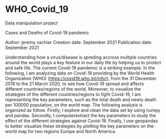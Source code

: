 # WHO_Covid_19
Data manipulation project

Cases and Deaths of Covid-19 pandemic

Author: jeremy vachier
Creation date: September 2021 
Publication date: September 2021

Understanding how a virus/disease is spreding accross multiple countries around the world plays a key feature in 
our daily life by helping us to protect and safe life. The current Covid-19 pandemic is a striking example. In 
the following, I am analyzing data on Covid-19 providing by the World Health Organization (WHO) (https://covid19.who.int/info/), 
from the 31 December 2019 to the 21 March 2020, to see how Covid-19 spread and affects different countries/regions of the world. 
Moreover, to visualize the strategies of the different countries/regions to fight Covid-19, I am representing the key parameters, such as the total death and newly death per 100000 population, on the world map.
The following analysis is organized as follow. Firstly, I explore and clean the data set by using numpy and pandas. 
Secondly, I compute/extract the key parameters to study the effect of the different strategies against Covid-19. 
Finally, I use geopandas to better visualize these strategies by plotting the key parameters on the world map for two regions Europe and North America.

